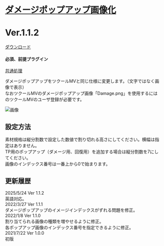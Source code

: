 # [ダメージポップアップ画像化](https://raw.githubusercontent.com/nuun888/MZ/master/NUUN_DamagePopUpImg.js)
# Ver.1.1.2
[ダウンロード](https://raw.githubusercontent.com/nuun888/MZ/master/NUUN_DamagePopUpImg.js)
#### 必須、前提プラグイン
[共通処理](https://github.com/nuun888/MZ/blob/master/README/Base.md)  

ダメージポップアップをツクールMVと同じ仕様に変更します。（文字ではなく画像で表示）  
なおツクールMVのダメージポップアップ画像「Damage.png」を使用するにはのツクールMVのユーザ登録が必要です。  

![画像](img/DamagePopUpImg1.png)  

## 設定方法
素材規格は縦分割数で設定した数値で割り切れる高さにしてください。横幅は指定はありません。    
TP用のポップアップ（ダメージ用、回復用）を追加する場合は縦分割数を7にしてください。  
画像のインデックス番号は一番上から0で始まります。  

## 更新履歴
2025/5/24 Ver 1.1.2  
英語対応。  
2022/3/27 Ver 1.1.1  
ダメージポップアップのイメージインデックスがずれる問題を修正。  
2022/1/8 Ver 1.1.0  
割り当てられる画像の種類を増やせるように修正。  
各ポップアップ画像のインデックス番号を指定できるように修正。  
2021/7/22 Ver 1.0.0   
初版  

